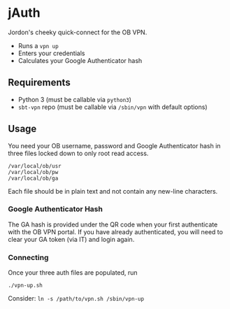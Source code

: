 jAuth
=====
Jordon's cheeky quick-connect for the OB VPN.

* Runs a `vpn up`
* Enters your credentials
* Calculates your Google Authenticator hash

Requirements
------------
* Python 3 (must be callable via `python3`)
* `sbt-vpn` repo (must be callable via `/sbin/vpn` with default options)

Usage
-----
You need your OB username, password and Google Authenticator hash in three files locked down to
only root read access. 

    /var/local/ob/usr
    /var/local/ob/pw
    /var/local/ob/ga

Each file should be in plain text and not contain any new-line characters.

### Google Authenticator Hash
The GA hash is provided under the QR code when your first authenticate with the OB VPN portal. If you
have already authenticated, you will need to clear your GA token (via IT) and login again.


### Connecting
Once your three auth files are populated, run

    ./vpn-up.sh

Consider: `ln -s /path/to/vpn.sh /sbin/vpn-up`
